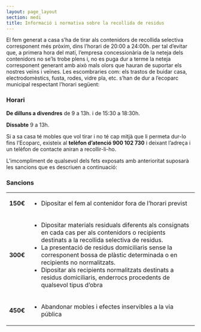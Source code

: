 ```yaml
---
layout: page_layout
section: medi
title: Informació i normativa sobre la recollida de residus
---
```

El fem generat a casa s’ha de tirar als contenidors de recollida selectiva corresponent més pròxim, dins l'horari de 20:00 a 24:00h. per tal d’evitar que, a primera hora del matí, l’empresa concessionària de la neteja dels contenidors no se’ls trobe plens i, no es puga dur a terme la neteja corresponent generant amb això mals olors que hauran de suportar els nostres veïns i veïnes.
Les escombraries com: els trastos de buidar casa, electrodomèstics, fusta, rodes, vidre pla, etc. s’han de dur a l’ecoparc municipal respectant l’horari següent:

### Horari

**De dilluns a divendres** de 9 a 13h. i de 15:30 a 18:30h.

**Dissabte** 9 a 13h.

Si a sa casa té mobles que vol tirar i no té cap mitjà que li permeta dur-lo fins l’Ecoparc, existeix al **telèfon d’atenció 900 102 730** i deixant l’adreça i un telèfon de contacte aniran a recollir-li-ho.

L’imcompliment de qualsevol dels fets exposats amb anterioritat suposarà les sancions que es descriuen a continuació:

### Sancions

<table class="table">
    <tbody>
        <tr>
            <td><strong>150€</strong></td>
            <td><ul><li>Dipositar el fem al contenidor fora de l’horari previst</li></ul></td>
        </tr>
        <tr>
            <td><strong>300€</strong></td>
            <td>
<ul>
<li> Dipositar materials residuals diferents als consignats en cada cas per als contenidors o recipients destinats a la recollida selectiva de residus.</li>
<li>La presentació de residus domiciliaris sense la corresponent bossa de plàstic determinada o en recipients no normalitzats.</li>
<li>Dipositar als recipients normalitzats destinats a residus domiciliaris, enderrocs procedents de qualsevol tipus d’obra</li>
</ul>
            </td>
        </tr>
        <tr>
            <td><strong>450€</strong></td>
            <td><ul><li>Abandonar mobles i efectes inservibles a la via pública</li></ul></td>
        </tr>
    </tbody>
</table>
